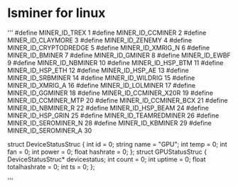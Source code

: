 # lsminer for linux
'''
#define MINER_ID_TREX 1
#define MINER_ID_CCMINER 2
#define MINER_ID_CLAYMORE 3
#define MINER_ID_ZENEMY 4
#define MINER_ID_CRYPTODREDGE 5
#define MINER_ID_XMRIG_N 6
#define MINER_ID_BMINER 7
#define MINER_ID_GMINER 8
#define MINER_ID_EWBF 9 
#define MINER_ID_NBMINER 10 
#define MINER_ID_HSP_BTM 11
#define MINER_ID_HSP_ETH 12 
#define MINER_ID_HSP_AE 13 
#define MINER_ID_SRBMINER 14
#define MINER_ID_WILDRIG 15 
#define MINER_ID_XMRIG_A 16 
#define MINER_ID_LOLMINER 17
#define MINER_ID_GGMINER 18
#define MINER_ID_CCMINER_X20R 19 
#define MINER_ID_CCMINER_MTP 20 
#define MINER_ID_CCMINER_BCX 21 
#define MINER_ID_NBMINER_R 22 
#define MINER_ID_HSP_BEAM 24 
#define MINER_ID_HSP_GRIN 25
#define MINER_ID_TEAMREDMINER 26
#define MINER_ID_SEROMINER_N 28
#define MINER_ID_KBMINER 29 
#define MINER_ID_SEROMINER_A 30

struct DeviceStatusStruc {
 int id = 0;
 string name = "GPU";
 int temp = 0;
 int fan = 0;
 int power = 0;
 float hashrate = 0;
};
struct GPUStatusStruc {
 DeviceStatusStruc* devicestatus;
 int count = 0;
 int uptime = 0;
 float totalhashrate = 0;
 int ts = 0;
};

'''